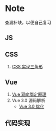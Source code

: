 # Note
查漏补缺，以便自己复习

## JS

## CSS
1. [CSS 实现三角形](https://github.com/MaMaFish/Interview-Question/issues/1)

## Vue
1. [Vue 双向绑定原理](https://segmentfault.com/a/1190000006599500#comment-area)
2. Vue 3.0 源码解析
   - [Vue 3.0 优化](https://github.com/MaMaFish/Note/issues/38)
  
## 代码实现
